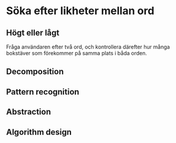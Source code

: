 # Söka efter likheter mellan ord

## Högt eller lågt

Fråga användaren efter två ord, och kontrollera därefter hur många bokstäver som förekommer på samma plats i båda orden. 

## Decomposition

## Pattern recognition

## Abstraction

## Algorithm design